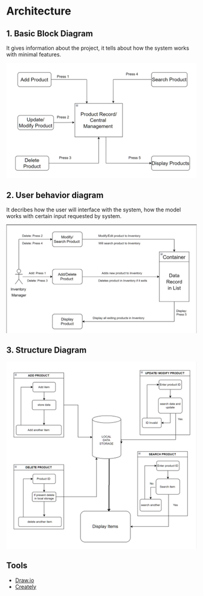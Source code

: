 # Architecture

  ## 1. Basic Block Diagram
  
   It gives information about the project, it tells about how the system works with minimal features.
  
   ![Block Diagram](https://github.com/Lokesh12121/M1_Inventary_Managment_System/blob/main/2_Architecture/behavior%20Diagrams/BehaviourStruct.PNG)

  ## 2. User behavior diagram
  
  It decribes how the user will interface with the system, how the model works with certain input requested by system.
  
   ![Behaviour Flow](https://github.com/Lokesh12121/M1_Inventary_Managment_System/blob/main/2_Architecture/behavior%20Diagrams/User_behaviour_flow.PNG)
   
   ## 3. Structure Diagram
  
   ![Structure Diagram](https://github.com/Lokesh12121/M1_Inventary_Managment_System/blob/main/2_Architecture/structure%20Diagrams/Structure1.drawio.PNG)
   
  ## Tools 
  * [Draw.io](https://app.diagrams.net/)
  * [Creately](https://app.creately.com/diagram/create)

